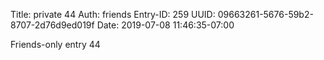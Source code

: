 Title: private 44
Auth: friends
Entry-ID: 259
UUID: 09663261-5676-59b2-8707-2d76d9ed019f
Date: 2019-07-08 11:46:35-07:00

Friends-only entry 44
